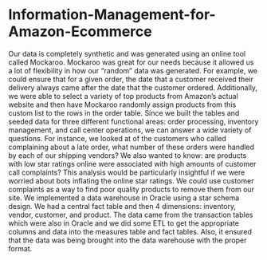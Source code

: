 # Information-Management-for-Amazon-Ecommerce

Our data is completely synthetic and was generated using an online tool called Mockaroo. Mockaroo was great for our needs because it allowed us a lot of flexibility in how our “random” data was generated. For example, we could ensure that for a given order, the date that a customer received their delivery always came after the date that the customer ordered. Additionally, we were able to select a variety of top products from Amazon’s actual website and then have Mockaroo randomly assign products from this custom list to the rows in the order table.
Since we built the tables and seeded data for three different functional areas: order processing, inventory management, and call center operations, we can answer a wide variety of questions. For instance, we looked at of the customers who called complaining about a late order, what number of these orders were handled by each of our shipping vendors? We also wanted to know: are products with low star ratings online were associated with high amounts of customer call complaints? This analysis would be particularly insightful if we were worried about bots inflating the online star ratings.  We could use customer complaints as a way to find poor quality products to remove them from our site.
We implemented a data warehouse in Oracle using a star schema design. We had a central fact table and then 4 dimensions: inventory, vendor, customer, and product. The data came from the transaction tables which were also in Oracle and we did some ETL to get the appropriate columns and data into the measures table and fact tables. Also, it ensured that the data was being brought into the data warehouse with the proper format.
